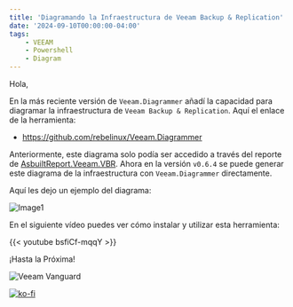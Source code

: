 ```yaml
---
title: 'Diagramando la Infraestructura de Veeam Backup & Replication'
date: '2024-09-10T00:00:00-04:00'
tags:
    - VEEAM
    - Powershell
    - Diagram
---
```


Hola,

En la más reciente versión de `Veeam.Diagrammer` añadí la capacidad para diagramar la infraestructura de `Veeam Backup & Replication`. Aquí el enlace de la herramienta:

- <https://github.com/rebelinux/Veeam.Diagrammer>

Anteriormente, este diagrama solo podía ser accedido a través del reporte de [AsbuiltReport.Veeam.VBR](https://github.com/AsBuiltReport/AsBuiltReport.Veeam.VBR). Ahora en la versión `v0.6.4` se puede generar este diagrama de la infraestructura con `Veeam.Diagrammer` directamente.

Aquí les dejo un ejemplo del diagrama:

![Image1](/img/2024/veeam.diagrammer-0.6.3/Diagram.webp)

En el siguiente vídeo puedes ver cómo instalar y utilizar esta herramienta:

{{< youtube bsfiCf-mqqY >}}

¡Hasta la Próxima!

![Veeam Vanguard](/img/2024/abr-veeam-vbr-0_8_8/veeam_vanguard.webp#center)

[![ko-fi](https://ko-fi.com/img/githubbutton_sm.svg)](https://ko-fi.com/F1F8DEV80)
